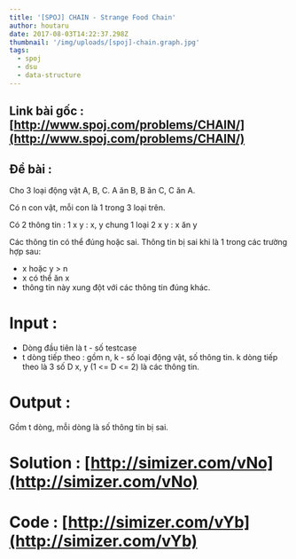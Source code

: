 ```yaml
---
title: '[SPOJ] CHAIN - Strange Food Chain'
author: houtaru
date: 2017-08-03T14:22:37.298Z
thumbnail: '/img/uploads/[spoj]-chain.graph.jpg'
tags:
  - spoj
  - dsu
  - data-structure
---
```

## Link bài gốc : [http://www.spoj.com/problems/CHAIN/](http://www.spoj.com/problems/CHAIN/)
## Đề bài :
Cho 3 loại động vật A, B, C. A ăn B, B ăn C, C ăn A.

Có n con vật, mỗi con là 1 trong 3 loại trên.
 
Có 2 thông tin :
 1 x y : x, y chung 1 loại
 2 x y : x ăn y

Các thông tin có thể đúng hoặc sai. Thông tin bị sai khi là 1 trong các trường hợp sau:
- x hoặc y > n
- x có thể ăn x
- thông tin này xung đột với các thông tin đúng khác.

# Input :
- Dòng đầu tiên là t - số testcase
- t dòng tiếp theo : gồm n, k - số loại động vật, số thông tin. k dòng tiếp theo là 3 số D x, y (1 <= D <= 2) là các thông tin.

# Output : 
Gồm t dòng, mỗi dòng là số thông tin bị sai.

# Solution : [http://simizer.com/vNo](http://simizer.com/vNo) 
# Code : [http://simizer.com/vYb](http://simizer.com/vYb)

